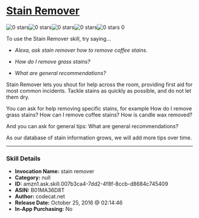 # [Stain Remover](http://alexa.amazon.com/#skills/amzn1.ask.skill.007b3ca4-7dd2-4f8f-8ccb-d8684c745409)
![0 stars](../../images/ic_star_border_black_18dp_1x.png)![0 stars](../../images/ic_star_border_black_18dp_1x.png)![0 stars](../../images/ic_star_border_black_18dp_1x.png)![0 stars](../../images/ic_star_border_black_18dp_1x.png)![0 stars](../../images/ic_star_border_black_18dp_1x.png) 0

To use the Stain Remover skill, try saying...

* *Alexa, ask stain remover how to remove coffee stains.*

* *How do I remove grass stains?*

* *What are general recommendations?*

Stain Remover lets you shout for help across the room, providing first aid for most common incidents. Tackle stains as quickly as possible, and do not let them dry.

You can ask for help removing specific stains, for example
How do I remove grass stains?
How can I remove coffee stains?
How is candle wax removed?

And you can ask for general tips:
What are general recommendations?

As our database of stain information grows, we will add more tips over time.

***

### Skill Details

* **Invocation Name:** stain remover
* **Category:** null
* **ID:** amzn1.ask.skill.007b3ca4-7dd2-4f8f-8ccb-d8684c745409
* **ASIN:** B01MA36D8T
* **Author:** codecat.net
* **Release Date:** October 25, 2016 @ 02:14:46
* **In-App Purchasing:** No
